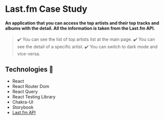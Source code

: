# Last.fm Case Study 

#### An application that you can access the top artists and their top tracks and albums with the detail. All the information is taken from the Last.fm API. 

> ✔️ You can see the list of top artists list at the main page.
> ✔️ You can see the detail of a specific artist.
> ✔️ You can switch to dark mode and vice-versa.

## Technologies 🚀
- React
- React Router Dom
- React Query
- React Testing Library
- Chakra-UI
- Storybook
- [Last.fm API](https://www.last.fm/tr/api)


